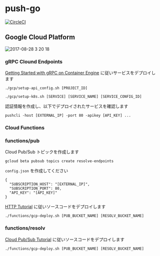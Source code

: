 # push-go

[![CircleCI](https://circleci.com/gh/nokamoto/push-go/tree/master.svg?style=svg)](https://circleci.com/gh/nokamoto/push-go/tree/master)

## Google Cloud Platform

![2017-08-28 3 20 18](https://user-images.githubusercontent.com/4374383/29752810-dc2a9d10-8b9f-11e7-8e79-bbe4621fcf46.png)

### gRPC Clound Endpoints
[Getting Started with gRPC on Container Engine](https://cloud.google.com/endpoints/docs/quickstart-grpc-container-engine) に従いサービスをデプロイします

```
./gcp/setup-api_config.sh [PROJECT_ID]
```

```
./gcp/setup-k8s.sh [SERVICE] [SERVICE_NAME] [SERVICE_CONFIG_ID]
```

認証情報を作成し、以下でデプロイされたサービスを確認します

```
pushcli -host [EXTERNAL_IP] -port 80 -apikey [API_KEY] ...
```

### Cloud Functions
### functions/pub

Cloud Pub/Sub トピックを作成します

```
gcloud beta pubsub topics create resolve-endpoints
```

`config.json` を作成してください

```
{
  "SUBSCRIPTION_HOST": "[EXTERNAL_IP]",
  "SUBSCRIPTION_PORT": 80,
  "API_KEY": "[API_KEY]"
}
```

[HTTP Tutorial](https://cloud.google.com/functions/docs/tutorials/http) に従いソースコードをデプロイします

```
./functions/gcp-deploy.sh [PUB_BUCKET_NAME] [RESOLV_BUCKET_NAME]
```

### functions/resolv

[Cloud Pub/Sub Tutorial](https://cloud.google.com/functions/docs/tutorials/pubsub) に従いソースコードをデプロイします

```
./functions/gcp-deploy.sh [PUB_BUCKET_NAME] [RESOLV_BUCKET_NAME]
```
